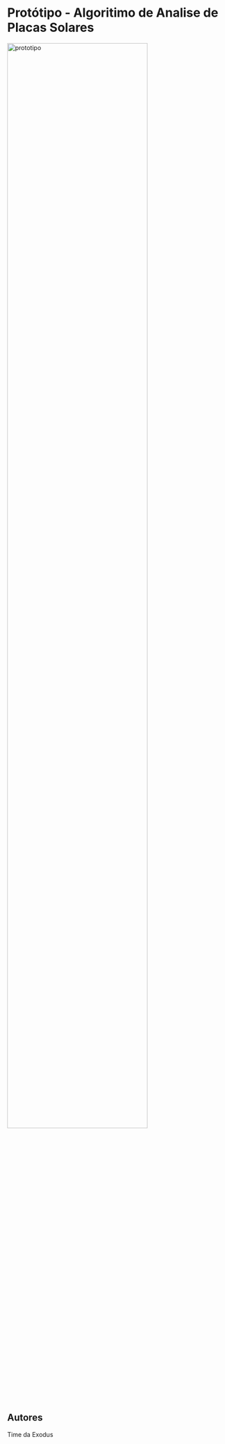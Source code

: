 # Protótipo - Algoritimo de Analise de Placas Solares

<img src="https://cdn.discordapp.com/attachments/852360702072061954/853249565020913664/unknown.png" alt="prototipo" width="80%">

## Autores

Time da Exodus
